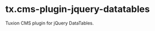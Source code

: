 tx.cms-plugin-jquery-datatables
===============================

Tuxion CMS plugin for jQuery DataTables.